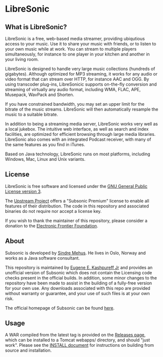 <!--
# README.md
# EugeneKay/LibreSonic
-->
LibreSonic
========

What is LibreSonic?
-----------------

LibreSonic is a free, web-based media streamer, providing ubiqutious access to your music. Use it to share your music with friends, or to listen to your own music while at work. You can stream to multiple players simultaneously, for instance to one player in your kitchen and another in your living room.

LibreSonic is designed to handle very large music collections (hundreds of gigabytes). Although optimized for MP3 streaming, it works for any audio or video format that can stream over HTTP, for instance AAC and OGG. By using transcoder plug-ins, LibreSonicic supports on-the-fly conversion and streaming of virtually any audio format, including WMA, FLAC, APE, Musepack, WavPack and Shorten.

If you have constrained bandwidth, you may set an upper limit for the bitrate of the music streams. LibreSonic will then automatically resample the music to a suitable bitrate.

In addition to being a streaming media server, LibreSonic works very well as a local jukebox. The intuitive web interface, as well as search and index facilities, are optimized for efficient browsing through large media libraries. LibreSonic also comes with an integrated Podcast receiver, with many of the same features as you find in iTunes.

Based on Java technology, LibreSonic runs on most platforms, including Windows, Mac, Linux and Unix variants.


License
-------

LibreSonic is free software and licensed under the [GNU General Public License version 3](http://www.gnu.org/copyleft/gpl.html).

The [Upstream Project](http://www.subsonic.org/pages/premium.jsp) offers a "Subsonic Premium" license to enable all features of their distribution. The code in this repository and associated binaries do not require nor accept a license key.

If you wish to thank the maintainer of this repository, please consider a donation to the [Electronic Frontier Foundation](https://supporters.eff.org/donate).


About
-----

Subsonic is developed by [Sindre Mehus](mailto:sindre@activeobjects.no). He lives in Oslo, Norway and works as a Java software consultant.

This repository is maintained by [Eugene E. Kashpureff Jr](mailto:eugene@kashpureff.org) and provides an unofficial version of Subsonic which does not contain the Licensing code checks present in the official builds. In addition, some minor changes to the repository have been made to assist in the building of a fully-free version for your own use. Any downloads associated with this repo are provided without warranty or guarantee, and your use of such files is at your own risk.

The official homepage of Subsonic can be found [here](http://www.subsonic.org/).

Usage
-----

A WAR compiled from the latest tag is provided on the [Releases page](https://github.com/EugeneKay/LibreSonic/releases), which can be installed to a Tomcat webapps/ directory, and should "just work". Please see the [INSTALL document](https://github.com/EugeneKay/LibreSonic/blob/release/INSTALL.md) for instructions on building from source and installation.
